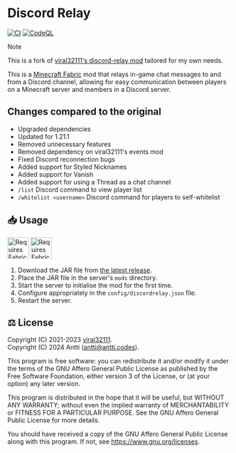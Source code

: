 # Discord Relay

[![CI](https://github.com/Chicken/discord-relay/actions/workflows/ci.yml/badge.svg)](https://github.com/Chicken/discord-relay/actions/workflows/ci.yml)
[![CodeQL](https://github.com/Chicken/discord-relay/actions/workflows/codeql.yml/badge.svg)](https://github.com/Chicken/discord-relay/actions/workflows/codeql.yml)

> [!NOTE]  
> This is a fork of [viral32111's discord-relay mod](https://github.com/viral32111/discord-relay) tailored for my own needs.

This is a [Minecraft Fabric](https://fabricmc.net/) mod that relays in-game chat messages to and from a Discord channel,
allowing for easy communication between players on a Minecraft server and members in a Discord server.

## Changes compared to the original

- Upgraded dependencies
- Updated for 1.21.1
- Removed unnecessary features
- Removed dependency on viral32111's events mod
- Fixed Discord reconnection bugs
- Added support for Styled Nicknames
- Added support for Vanish
- Added support for using a Thread as a chat channel
- `/list` Discord command to view player list
- `/whitelist <username>` Discord command for players to self-whitelist

## 📥 Usage

<a href="https://modrinth.com/mod/fabric-api/"><img src="https://github.com/viral32111/discord-relay/assets/19510403/2e0d32ee-b4aa-4d93-9388-4a45639c4a96" height="48" alt="Requires Fabric API"></a>
<a href="https://modrinth.com/mod/fabric-language-kotlin"><img src="https://github.com/viral32111/discord-relay/assets/19510403/ab7b8cbb-ff80-4359-8fc9-13a2cf62c4bf" height="48" alt="Requires Fabric Language Kotlin"></a>
<br>

1. Download the JAR file from [the latest release](https://github.com/Chicken/discord-relay/releases/latest).
1. Place the JAR file in the server's `mods` directory.
1. Start the server to initialise the mod for the first time.
1. Configure appropriately in the `config/discordrelay.json` file.
1. Restart the server.

## ⚖️ License

Copyright (C) 2021-2023 [viral32111](https://viral32111.com).  
Copyright (C) 2024 Antti (antti@antti.codes).

This program is free software: you can redistribute it and/or modify
it under the terms of the GNU Affero General Public License as
published by the Free Software Foundation, either version 3 of the
License, or (at your option) any later version.

This program is distributed in the hope that it will be useful,
but WITHOUT ANY WARRANTY; without even the implied warranty of
MERCHANTABILITY or FITNESS FOR A PARTICULAR PURPOSE. See the
GNU Affero General Public License for more details.

You should have received a copy of the GNU Affero General Public License
along with this program. If not, see https://www.gnu.org/licenses.
